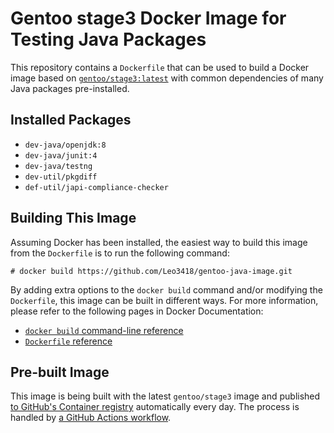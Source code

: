 # Gentoo stage3 Docker Image for Testing Java Packages

This repository contains a `Dockerfile` that can be used to build a Docker
image based on [`gentoo/stage3:latest`][gentoo-stage3] with common dependencies
of many Java packages pre-installed.

[gentoo-stage3]: https://hub.docker.com/r/gentoo/stage3

## Installed Packages

- `dev-java/openjdk:8`
- `dev-java/junit:4`
- `dev-java/testng`
- `dev-util/pkgdiff`
- `def-util/japi-compliance-checker`

## Building This Image

Assuming Docker has been installed, the easiest way to build this image from
the `Dockerfile` is to run the following command:

```console
# docker build https://github.com/Leo3418/gentoo-java-image.git
```

By adding extra options to the `docker build` command and/or modifying the
`Dockerfile`, this image can be built in different ways.  For more information,
please refer to the following pages in Docker Documentation:

- [`docker build` command-line reference][docker-build]
- [`Dockerfile` reference][dockerfile]

[docker-build]: https://docs.docker.com/engine/reference/commandline/build/
[dockerfile]: https://docs.docker.com/engine/reference/builder/

## Pre-built Image

This image is being built with the latest `gentoo/stage3` image and published
[to GitHub's Container registry][ghcr-image] automatically every day.  The
process is handled by [a GitHub Actions workflow][workflow].

[ghcr-image]: https://github.com/Leo3418/gentoo-java-image/pkgs/container/gentoo-stage3-amd64-java
[workflow]: https://github.com/Leo3418/gentoo-java-image/actions/workflows/publish.yml
